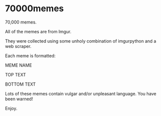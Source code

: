 # 70000memes


70,000 memes. 


All of the memes are from Imgur. 


They were collected using some unholy combination of imgurpython and a web scraper.


Each meme is formatted:

MEME NAME

TOP TEXT

BOTTOM TEXT


Lots of these memes contain vulgar and/or unpleasant language. You have been warned!


Enjoy.
